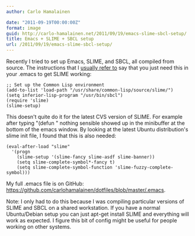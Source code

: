 ```yaml
---
author: Carlo Hamalainen

date: "2011-09-19T00:00:00Z"
format: image
guid: http://carlo-hamalainen.net/2011/09/19/emacs-slime-sbcl-setup/
title: Emacs + SLIME + SBCL setup
url: /2011/09/19/emacs-slime-sbcl-setup/
---
```

Recently I tried to set up Emacs, SLIME, and SBCL, all compiled from source. The instructions that I [usually refer to](http://functionalrants.wordpress.com/2008/09/06/how-to-set-up-emacs-slime-sbcl-under-gnulinux/) say that you just need this in your .emacs to get SLIME working:

    ;; Set up the Common Lisp environment
    (add-to-list 'load-path "/usr/share/common-lisp/source/slime/")
    (setq inferior-lisp-program "/usr/bin/sbcl")
    (require 'slime)
    (slime-setup)

This doesn't quite do it for the latest CVS version of SLIME. For example after typing "(defun " nothing sensible showed up in the minibuffer at the bottom of the emacs window. By looking at the latest Ubuntu distribution's slime init file, I found that this is also needed:

    (eval-after-load "slime"
      '(progn
        (slime-setup '(slime-fancy slime-asdf slime-banner))
        (setq slime-complete-symbol*-fancy t)
        (setq slime-complete-symbol-function 'slime-fuzzy-complete-symbol)))

My full .emacs file is on GitHub: <https://github.com/carlohamalainen/dotfiles/blob/master/.emacs>.

Note: I only had to do this because I was compiling particular versions of SLIME and SBCL on a shared workstation. If you have a normal Ubuntu/Debian setup you can just apt-get install SLIME and everything will work as expected. I figure this bit of config might be useful for people working on other systems.

